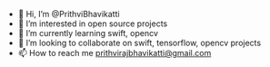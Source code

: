 - 👋 Hi, I’m @PrithviBhavikatti
- 👀 I’m interested in open source projects
- 🌱 I’m currently learning swift, opencv
- 💞️ I’m looking to collaborate on swift, tensorflow, opencv projects
- 📫 How to reach me prithvirajbhavikatti@gmail.com

<!---
PrithviBhavikatti/PrithviBhavikatti is a ✨ special ✨ repository because its `README.md` (this file) appears on your GitHub profile.
You can click the Preview link to take a look at your changes.
--->
